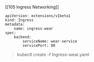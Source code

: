 [[105 Ingress Networking]]

```ingress_wear
apiVersion: extensions/v1beta1
kind: Ingress
metadata:
	name: ingress-wear
spec:
	backend:
		serviceName: wear-service
		servicePort: 80
```

> kubectl create -f Ingress-wear.yaml

